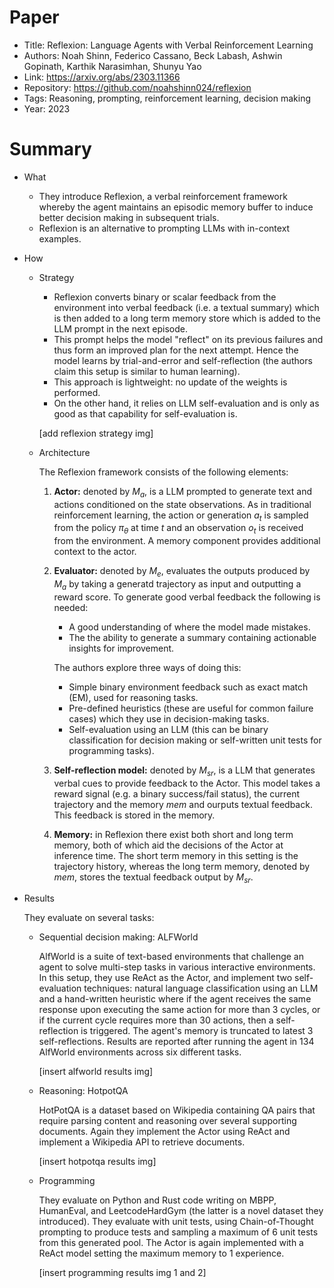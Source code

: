 # Paper

- Title: Reflexion: Language Agents with Verbal Reinforcement Learning
- Authors: Noah Shinn, Federico Cassano, Beck Labash, Ashwin Gopinath, Karthik Narasimhan, Shunyu Yao
- Link: https://arxiv.org/abs/2303.11366
- Repository: https://github.com/noahshinn024/reflexion
- Tags: Reasoning, prompting, reinforcement learning, decision making
- Year: 2023

# Summary

- What
  
  - They introduce Reflexion, a verbal reinforcement framework whereby the agent maintains an episodic memory buffer to induce better decision making in subsequent trials.
  - Reflexion is an alternative to prompting LLMs with in-context examples.

- How

  - Strategy
    - Reflexion converts binary or scalar feedback from the environment into verbal feedback (i.e. a textual summary) which is then added to a long term memory store which is added to the LLM prompt in the next episode.
    - This prompt helps the model "reflect" on its previous failures and thus form an improved plan for the next attempt. Hence the model learns by trial-and-error and self-reflection (the authors claim this setup is similar to human learning).
    - This approach is lightweight: no update of the weights is performed.
    - On the other hand, it relies on LLM self-evaluation and is only as good as that capability for self-evaluation is.

    [add reflexion strategy img]
  
  - Architecture

    The Reflexion framework consists of the following elements:
    1) __Actor:__ denoted by $M_a$, is a LLM prompted to generate text and actions conditioned on the state observations. As in traditional reinforcement learning, the action or generation $a_t$ is sampled from the policy $\pi_\theta$ at time $t$ and an observation $o_t$ is received from the environment. A memory component provides additional context to the actor.
    2) __Evaluator:__ denoted by $M_e$, evaluates the outputs produced by $M_a$ by taking a generatd trajectory as input and outputting a reward score. To generate good verbal feedback the following is needed:
       - A good understanding of where the model made mistakes.
       - The the ability to generate a summary containing actionable insights for improvement.
  
        The authors explore three ways of doing this:
       - Simple binary environment feedback such as exact match (EM), used for reasoning tasks.
       - Pre-defined heuristics (these are useful for common failure cases) which they use in decision-making tasks.
       - Self-evaluation using an LLM (this can be binary classification for decision making or self-written unit tests for programming tasks).
    3) __Self-reflection model:__ denoted by $M_{sr}$, is a LLM that generates verbal cues to provide feedback to the Actor. This model takes a reward signal (e.g. a binary success/fail status), the current trajectory and the memory $mem$ and ourputs textual feedback. This feedback is stored in the memory.
    4) __Memory:__ in Reflexion there exist both short and long term memory, both of which aid the decisions of the Actor at inference time. The short term memory in this setting is the trajectory history, whereas the long term memory, denoted by $mem$, stores the textual feedback output by $M_{sr}$.
    

- Results

  They evaluate on several tasks:
  - Sequential decision making: ALFWorld

    AlfWorld is a suite of text-based environments that challenge an agent to solve multi-step tasks in various interactive environments. In this setup, they use ReAct as the Actor, and implement two self-evaluation techniques: natural language classification using an LLM and a
    hand-written heuristic where if the agent receives the same response upon executing the same action for more than 3 cycles, or if the current cycle requires more than 30 actions, then a self-reflection is triggered. The agent's memory is truncated to latest 3 self-reflections. Results are reported after running the agent in 134 AlfWorld environments across six different tasks.

    [insert alfworld results img]

  - Reasoning: HotpotQA

    HotPotQA is a dataset based on Wikipedia containing QA pairs that require parsing content and reasoning over several supporting documents. Again they implement the Actor using ReAct and implement a Wikipedia API to retrieve documents.

    [insert hotpotqa results img]

  - Programming

    They evaluate on Python and Rust code writing on MBPP, HumanEval, and LeetcodeHardGym (the latter is a novel dataset they introduced). They evaluate with unit tests, using Chain-of-Thought prompting to produce tests and sampling a maximum of 6 unit tests from this generated pool. The Actor is again implemented with a ReAct model setting the maximum memory to 1 experience.
  
    [insert programming results img 1 and 2]